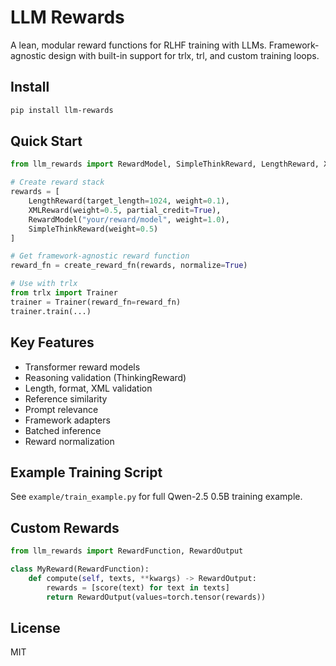 # LLM Rewards

A lean, modular reward functions for RLHF training with LLMs. Framework-agnostic design with built-in support for trlx, trl, and custom training loops.

## Install

```bash
pip install llm-rewards
```

## Quick Start

```python
from llm_rewards import RewardModel, SimpleThinkReward, LengthReward, XMLReward, create_reward_fn

# Create reward stack
rewards = [
    LengthReward(target_length=1024, weight=0.1),
    XMLReward(weight=0.5, partial_credit=True),
    RewardModel("your/reward/model", weight=1.0),
    SimpleThinkReward(weight=0.5) 
]

# Get framework-agnostic reward function
reward_fn = create_reward_fn(rewards, normalize=True)

# Use with trlx
from trlx import Trainer
trainer = Trainer(reward_fn=reward_fn)
trainer.train(...)
```

## Key Features

- Transformer reward models
- Reasoning validation (ThinkingReward)
- Length, format, XML validation
- Reference similarity
- Prompt relevance
- Framework adapters
- Batched inference
- Reward normalization

## Example Training Script

See `example/train_example.py` for full Qwen-2.5 0.5B training example.

## Custom Rewards

```python
from llm_rewards import RewardFunction, RewardOutput

class MyReward(RewardFunction):
    def compute(self, texts, **kwargs) -> RewardOutput:
        rewards = [score(text) for text in texts]
        return RewardOutput(values=torch.tensor(rewards))
```

## License
MIT
